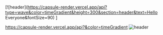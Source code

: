 [![header](https://capsule-render.vercel.app/api?type=wave&color=timeGradient&height=300&section=header&text=Hello Everyone&fontSize=90)
]

https://capsule-render.vercel.app/api?&color=timeGradient
![header](https://capsule-render.vercel.app/api?type=slice&color=timeGradient)
